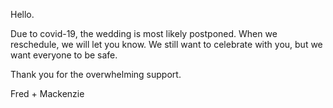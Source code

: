 Hello.

Due to covid-19, the wedding is most likely postponed. When we reschedule, we will let you know.
We still want to celebrate with you, but we want everyone to be safe.

Thank you for the overwhelming support.

Fred + Mackenzie
